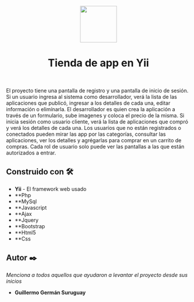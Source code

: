 <p align="center">
    <a href="https://github.com/yiisoft" target="_blank">
        <img src="https://avatars0.githubusercontent.com/u/993323" height="100px">
    </a>
    <h1 align="center">Tienda de app en Yii</h1>
    <br>
</p>

El proyecto tiene una pantalla de registro y una pantalla de inicio de sesión. Si un usuario ingresa al sistema como desarrollador, verá la lista de las aplicaciones que publicó, ingresar a los detalles de cada una, editar información o elimínarla. El desarrollador es quien crea la aplicación a través de un formulario, sube imagenes y coloca el precio de la misma. Si inicia sesión como usuario cliente, verá la lista de aplicaciones que compró y verá los detalles de cada una. Los usuarios que no están registrados o conectados pueden mirar las app por las categorías, consultar las aplicaciones, ver los detalles y agrégarlas para comprar en un carrito de compras. Cada rol de usuario solo puede ver las pantallas a las que están autorizados a entrar.

## Construido con 🛠️

* **Yii** - El framework web usado
* **Php
* **MySql
* **Javascript
* **Ajax
* **Jquery
* **Bootstrap
* **Html5
* **Css

## Autor ✒️

_Menciona a todos aquellos que ayudaron a levantar el proyecto desde sus inicios_

* **Guillermo Germán Suruguay**



